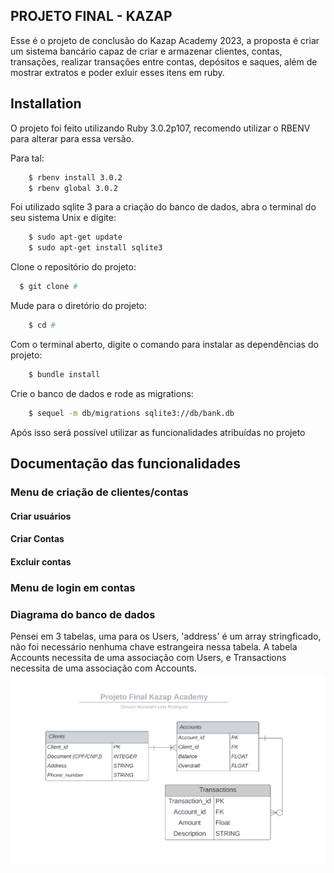 
## PROJETO FINAL - KAZAP

Esse é o projeto de conclusão do Kazap Academy 2023, a proposta é criar um sistema bancário capaz de criar e armazenar clientes, contas, transações, realizar transações entre contas, depósitos e saques, além de mostrar extratos e poder exluir esses itens em ruby.

## Installation

O projeto foi feito utilizando Ruby 3.0.2p107, recomendo utilizar o RBENV para alterar para essa versão.

Para tal:
```bash
    $ rbenv install 3.0.2
    $ rbenv global 3.0.2
```
Foi utilizado sqlite 3 para a criação do banco de dados, abra o terminal do seu sistema Unix e digite:

```bash
    $ sudo apt-get update
    $ sudo apt-get install sqlite3
```

Clone o repositório do projeto:
```bash
  $ git clone #
```

Mude para o diretório do projeto:
```bash
    $ cd #
```

Com o terminal aberto, digite o comando para instalar as dependências do projeto:
```bash
    $ bundle install
```

Crie o banco de dados e rode as migrations:

```bash
    $ sequel -m db/migrations sqlite3://db/bank.db
```

Após isso será possível utilizar as funcionalidades atribuídas no projeto


## Documentação das funcionalidades

### Menu de criação de clientes/contas

#### Criar usuários

#### Criar Contas

#### Excluir contas

### Menu de login em contas

### Diagrama do banco de dados
Pensei em 3 tabelas, uma para os Users, 'address' é um array stringficado, não foi necessário nenhuma chave estrangeira nessa tabela.
A tabela Accounts necessita de uma associação com Users, e Transactions necessita de uma associação com Accounts. 
![Diagrama banco de dados](assets/db_diagram/Screenshot%20from%202023-08-06%2011-44-06.png)
